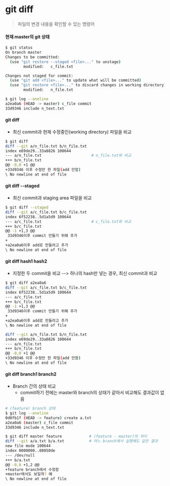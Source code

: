 # git diff

> 파일의 변경 내용을 확인할 수 있는 명령어



#### 현재 master의 git 상태

```bash
$ git status
On branch master
Changes to be committed:
  (use "git restore --staged <file>..." to unstage)
        modified:   c_file.txt

Changes not staged for commit:
  (use "git add <file>..." to update what will be committed)
  (use "git restore <file>..." to discard changes in working directory)
        modified:   n_file.txt

$ git log --oneline
a2ea0a6 (HEAD -> master) c_file commit
33d9346 include n_text.txt
```



#### git diff

- 최신 commit과 현재 수정중인(working directory) 파일을 비교

```bash
$ git diff
diff --git a/n_file.txt b/n_file.txt
index e69de29..33a8826 100644
--- a/n_file.txt                      # n_file.txt와 비교
+++ b/n_file.txt
@@ -0,0 +1 @@
+33d9346 이후 수정만 한 파일(add 안함)
\ No newline at end of file
```



#### git diff --staged

- 최신 commit과 staging area 파일을 비교

```bash
$ git diff --staged
diff --git a/c_file.txt b/c_file.txt
index 6f52238..5d1a5d9 100644
--- a/c_file.txt                      # c_file.txt와 비교
+++ b/c_file.txt
@@ -1 +1,3 @@
 33d9346이후 commit 만들기 위해 추가
+
+a2ea0a6이후 add로 만들려고 추가
\ No newline at end of file
```



#### git diff hash1 hash2

- 지정한 두 commit을 비교 --> 하나의 hash만 넣는 경우, 최신 commit과 비교

```bash
$ git diff a2ea0a6
diff --git a/c_file.txt b/c_file.txt
index 6f52238..5d1a5d9 100644
--- a/c_file.txt
+++ b/c_file.txt
@@ -1 +1,3 @@
 33d9346이후 commit 만들기 위해 추가
+
+a2ea0a6이후 add로 만들려고 추가
\ No newline at end of file

diff --git a/n_file.txt b/n_file.txt
index e69de29..33a8826 100644
--- a/n_file.txt
+++ b/n_file.txt
@@ -0,0 +1 @@
+33d9346 이후 수정만 한 파일(add 안함)
\ No newline at end of file
```



#### git diff branch1 branch2

- Branch 간의 상태 비교
  - commit하기 전에는 master와 branch의 상태가 같아서 비교해도 결과값이 없음

```bash
# (feature) branch 상태
$ git log --oneline
0d0fb1f (HEAD -> feature) create a.txt
a2ea0a6 (master) c_file commit
33d9346 include n_text.txt

$ git diff master feature            # (feature - master)의 차이
diff --git a/a.txt b/a.txt           # 어느 branch에서 실행해도 같은 결과
new file mode 100644
index 0000000..08050de
--- /dev/null
+++ b/a.txt
@@ -0,0 +1,2 @@
+feature branch에서 수정함
+master에서도 보일까? 예
\ No newline at end of file
```





